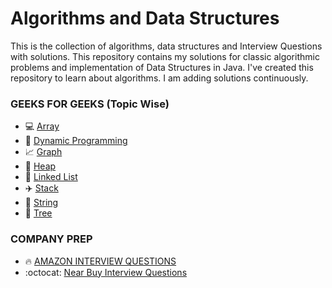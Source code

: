 # Algorithms and Data Structures
This is the collection of algorithms, data structures and Interview Questions with solutions. This repository contains my solutions for classic algorithmic problems and implementation of Data Structures in Java. I've created this repository to learn about algorithms. I am adding solutions continuously.

### GEEKS FOR GEEKS (Topic Wise)
- :computer: [Array](https://github.com/neerajjain92/data-structures/tree/master/src/com/geeksforgeeks/array)
- :rowboat: [Dynamic Programming](https://github.com/neerajjain92/data-structures/tree/master/src/com/geeksforgeeks/dynamicProgramming)
- :chart_with_upwards_trend: [Graph](https://github.com/neerajjain92/data-structures/tree/master/src/com/geeksforgeeks/graph)
- :ship: [Heap](https://github.com/neerajjain92/data-structures/tree/master/src/com/geeksforgeeks/heap)
- :rocket: [Linked List](https://github.com/neerajjain92/data-structures/tree/master/src/com/geeksforgeeks/linkedlist)
- :airplane: [Stack](https://github.com/neerajjain92/data-structures/tree/master/src/com/geeksforgeeks/stack)
- :tophat: [String](https://github.com/neerajjain92/data-structures/tree/master/src/com/geeksforgeeks/string)
- :8ball: [Tree](https://github.com/neerajjain92/data-structures/tree/master/src/com/geeksforgeeks/tree)

### COMPANY PREP
- :fire: [AMAZON INTERVIEW QUESTIONS](https://github.com/neerajjain92/data-structures/tree/master/src/com/company/amazon)
- :octocat: [Near Buy Interview Questions](https://github.com/neerajjain92/data-structures/tree/master/src/com/company/nearbuy)
